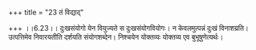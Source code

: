 +++
title = "23 तं विद्याद्"

+++
।।6.23।। दुःखसंयोगो येन वियुज्यते स दुःखसंयोगवियोगः। न केवलमुत्पन्नं
दुःखं विनाशय्रति। उत्पत्तिमेव निवारयतीति दर्शयति संयोगशब्देन। निश्चयेन
योक्तव्यः योक्तव्य एव बुभूषुणेत्यर्थः।

